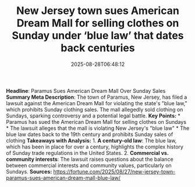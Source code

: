 ﻿---
title: "New Jersey town sues American Dream Mall for selling clothes on Sunday under ‘blue law’ that dates back centuries"
date: "2025-08-28T06:48:12"
category: "Markets"
summary: ""
slug: "new jersey town sues american dream mall for selling clothes"
source_urls:
  - "https://fortune.com/2025/08/27/new-jersey-town-paramus-sues-american-dream-mall-blue-law/"
seo:
  title: "New Jersey town sues American Dream Mall for selling clothes on Sunday under ‘blue law’ that dates back centuries | Hash n Hedge"
  description: ""
  keywords: ["news", "markets", "brief"]
---
**Headline**: Paramus Sues American Dream Mall Over Sunday Sales  **Summary Meta Description**: The town of Paramus, New Jersey, has filed a lawsuit against the American Dream Mall for violating the state's "blue law," which prohibits Sunday clothing sales. The mall allegedly sold clothing on Sundays, sparking controversy and a potential legal battle.  **Key Points:**  * Paramus has sued the American Dream Mall for selling clothes on Sundays * The lawsuit alleges that the mall is violating New Jersey's "blue law" * The blue law dates back to the 19th century and prohibits Sunday sales of clothing  **Takeaways with Analysis:**  1. **A century-old law**: The blue law, which has been in place for over a century, highlights the complex history of Sunday trade regulations in the United States. 2. **Commercial vs. community interests**: The lawsuit raises questions about the balance between commercial interests and community values, particularly on Sundays.  **Sources:** https://fortune.com/2025/08/27/new-jersey-town-paramus-sues-american-dream-mall-blue-law/ 
